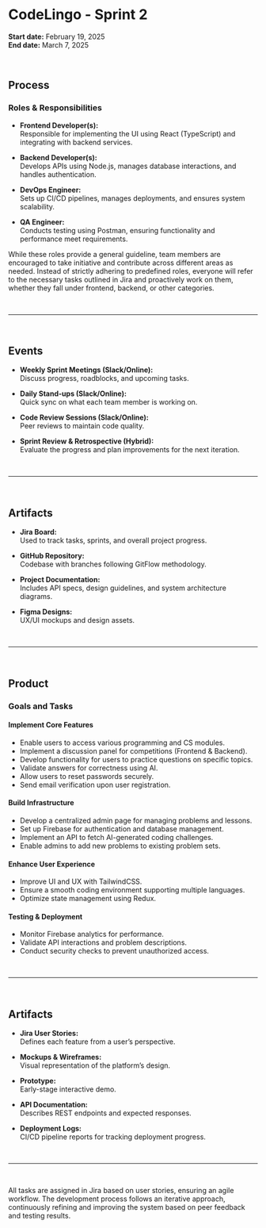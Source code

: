 # CodeLingo - Sprint 2
**Start date:** February 19, 2025  
**End date:** March 7, 2025  

<br>

## Process

### Roles & Responsibilities

- **Frontend Developer(s):**  
  Responsible for implementing the UI using React (TypeScript) and integrating with backend services.

- **Backend Developer(s):**  
  Develops APIs using Node.js, manages database interactions, and handles authentication.

- **DevOps Engineer:**  
  Sets up CI/CD pipelines, manages deployments, and ensures system scalability.

- **QA Engineer:**  
  Conducts testing using Postman, ensuring functionality and performance meet requirements.

While these roles provide a general guideline, team members are encouraged to take initiative and contribute across different areas as needed. Instead of strictly adhering to predefined roles, everyone will refer to the necessary tasks outlined in Jira and proactively work on them, whether they fall under frontend, backend, or other categories.

<br>

---

<br>

## Events

- **Weekly Sprint Meetings (Slack/Online):**  
  Discuss progress, roadblocks, and upcoming tasks.

- **Daily Stand-ups (Slack/Online):**  
  Quick sync on what each team member is working on.

- **Code Review Sessions (Slack/Online):**  
  Peer reviews to maintain code quality.

- **Sprint Review & Retrospective (Hybrid):**  
  Evaluate the progress and plan improvements for the next iteration.

<br>

---

<br>

## Artifacts

- **Jira Board:**  
  Used to track tasks, sprints, and overall project progress.

- **GitHub Repository:**  
  Codebase with branches following GitFlow methodology.

- **Project Documentation:**  
  Includes API specs, design guidelines, and system architecture diagrams.

- **Figma Designs:**  
  UX/UI mockups and design assets.

<br>

---

<br>

## Product

### Goals and Tasks

#### **Implement Core Features**

- Enable users to access various programming and CS modules.
- Implement a discussion panel for competitions (Frontend & Backend).
- Develop functionality for users to practice questions on specific topics.
- Validate answers for correctness using AI.
- Allow users to reset passwords securely.
- Send email verification upon user registration.

#### **Build Infrastructure**

- Develop a centralized admin page for managing problems and lessons.
- Set up Firebase for authentication and database management.
- Implement an API to fetch AI-generated coding challenges.
- Enable admins to add new problems to existing problem sets.

#### **Enhance User Experience**

- Improve UI and UX with TailwindCSS.
- Ensure a smooth coding environment supporting multiple languages.
- Optimize state management using Redux.

#### **Testing & Deployment**

- Monitor Firebase analytics for performance.
- Validate API interactions and problem descriptions.
- Conduct security checks to prevent unauthorized access.

<br>

---

<br>

## Artifacts

- **Jira User Stories:**  
  Defines each feature from a user’s perspective.

- **Mockups & Wireframes:**  
  Visual representation of the platform’s design.

- **Prototype:**  
  Early-stage interactive demo.

- **API Documentation:**  
  Describes REST endpoints and expected responses.

- **Deployment Logs:**  
  CI/CD pipeline reports for tracking deployment progress.

<br>

---

<br>

All tasks are assigned in Jira based on user stories, ensuring an agile workflow. The development process follows an iterative approach, continuously refining and improving the system based on peer feedback and testing results.
